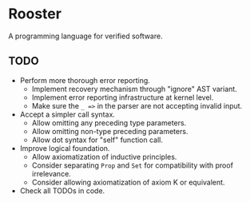 # Rooster
A programming language for verified software.

## TODO
* Perform more thorough error reporting.
  - Implement recovery mechanism through "ignore" AST variant.
  - Implement error reporting infrastructure at kernel level.
  - Make sure the `_ =>` in the parser are not accepting invalid input.
* Accept a simpler call syntax.
  - Allow omitting any preceding type parameters.
  - Allow omitting non-type preceding parameters.
  - Allow dot syntax for "self" function call.
* Improve logical foundation.
  - Allow axiomatization of inductive principles.
  - Consider separating `Prop` and `Set` for compatibility with proof irrelevance.
  - Consider allowing axiomatization of axiom K or equivalent.
* Check all TODOs in code.
